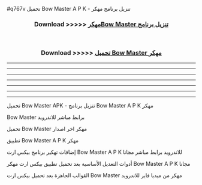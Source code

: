 #q767v تحميل Bow Master  A P K - تنزيل برنامج مهكر



<div align="center">
<h3>Download >>>>> <a href="https://runaway1.web.app/?sq=Bow Master ">مهكرBow Master  تنزيل برنامج</a></h3><br>

<h3>Download >>>>> <a href="https://runaway1.web.app/?sq=Bow Master ">تحميل Bow Master  مهكر</a></h3>
</div>


----------------------------------------------------------

----------------------------------------------------------

----------------------------------------------------------

----------------------------------------------------------

----------------------------------------------------------

----------------------------------------------------------

----------------------------------------------------------

تحميل Bow Master  APK - تنزيل برنامج Bow Master  A P K مهكر

Bow Master  برابط مباشر للاندرويد

تحميل Bow Master  مهكر اخر اصدار

تطبيق Bow Master  A P K مهكر

إضافات تهكير برنامج بيكس ارت Bow Master  A P K للاندرويد برابط مباشر مجانا

أدوات التعديل الأساسية بعد تحميل تطبيق بيكس ارت مهكر Bow Master  A P K مجانا

القوالب الجاهزة بعد تحميل بيكس ارت Bow Master  مهكر من ميديا فاير للاندرويد


